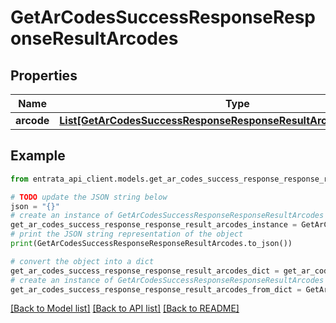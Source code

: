 # GetArCodesSuccessResponseResponseResultArcodes


## Properties

Name | Type | Description | Notes
------------ | ------------- | ------------- | -------------
**arcode** | [**List[GetArCodesSuccessResponseResponseResultArcodesArcodeInner]**](GetArCodesSuccessResponseResponseResultArcodesArcodeInner.md) |  | 

## Example

```python
from entrata_api_client.models.get_ar_codes_success_response_response_result_arcodes import GetArCodesSuccessResponseResponseResultArcodes

# TODO update the JSON string below
json = "{}"
# create an instance of GetArCodesSuccessResponseResponseResultArcodes from a JSON string
get_ar_codes_success_response_response_result_arcodes_instance = GetArCodesSuccessResponseResponseResultArcodes.from_json(json)
# print the JSON string representation of the object
print(GetArCodesSuccessResponseResponseResultArcodes.to_json())

# convert the object into a dict
get_ar_codes_success_response_response_result_arcodes_dict = get_ar_codes_success_response_response_result_arcodes_instance.to_dict()
# create an instance of GetArCodesSuccessResponseResponseResultArcodes from a dict
get_ar_codes_success_response_response_result_arcodes_from_dict = GetArCodesSuccessResponseResponseResultArcodes.from_dict(get_ar_codes_success_response_response_result_arcodes_dict)
```
[[Back to Model list]](../README.md#documentation-for-models) [[Back to API list]](../README.md#documentation-for-api-endpoints) [[Back to README]](../README.md)


